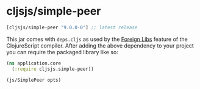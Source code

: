 # cljsjs/simple-peer

[](dependency)
```clojure
[cljsjs/simple-peer "9.0.0-0"] ;; latest release
```
[](/dependency)

This jar comes with `deps.cljs` as used by the [Foreign Libs][flibs] feature
of the ClojureScript compiler. After adding the above dependency to your project
you can require the packaged library like so:

```clojure
(ns application.core
  (:require cljsjs.simple-peer))

(js/SimplePeer opts)
```

  [flibs]: https://github.com/clojure/clojurescript/wiki/Packaging-Foreign-Dependencies
